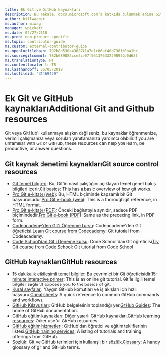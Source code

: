 ```yaml
---
title: Ek Git ve GitHub kaynakları
description: Bu makale, docs.microsoft.com’a katkıda bulunmak adına Git ve GitHub öğrenimi için önerilen kaynakları listeler.
author: billwagner
ms.author: wiwagn
manager: wpickett
ms.date: 02/27/2018
ms.prod: non-product-specific
ms.topic: contributor-guide
ms.custom: external-contributor-guide
ms.openlocfilehash: 792b8d530a4308741a7e1c86af40d738fb0ba1bc
ms.sourcegitcommit: 782b689882cce3ce07f5613763322989f2d0d63f
ms.translationtype: HT
ms.contentlocale: tr-TR
ms.lasthandoff: 06/05/2018
ms.locfileid: "34469429"
---
```

# <a name="additional-git-and-github-resources"></a><span data-ttu-id="5cfca-103">Ek Git ve GitHub kaynakları</span><span class="sxs-lookup"><span data-stu-id="5cfca-103">Additional Git and Github resources</span></span>

<span data-ttu-id="5cfca-104">Git veya GitHub'ı kullanmaya alışkın değilseniz, bu kaynaklar öğrenmenize, verimli çalışmanıza veya soruları yanıtlamanıza yardımcı olabilir.</span><span class="sxs-lookup"><span data-stu-id="5cfca-104">If you are unfamiliar with Git or GitHub, these resources can help you learn, be productive, or answer questions.</span></span>

## <a name="git-source-control-resources"></a><span data-ttu-id="5cfca-105">Git kaynak denetimi kaynakları</span><span class="sxs-lookup"><span data-stu-id="5cfca-105">Git source control resources</span></span>

- <span data-ttu-id="5cfca-106">[Git temel bilgileri](https://go.microsoft.com/fwlink/?linkid=853939): Bu, Git'in nasıl çalıştığını açıklayan temel genel bakış bilgileri içerir.</span><span class="sxs-lookup"><span data-stu-id="5cfca-106">[Git basics](https://go.microsoft.com/fwlink/?linkid=853939): This has a basic overview of how git works.</span></span>
- <span data-ttu-id="5cfca-107">[Pro Git e-kitabı (web)](https://go.microsoft.com/fwlink/?linkid=853940): Bu, HTML biçiminde kapsamlı bir Git başvurusudur.</span><span class="sxs-lookup"><span data-stu-id="5cfca-107">[Pro Git e-book (web)](https://go.microsoft.com/fwlink/?linkid=853940): This is a thorough git reference, in HTML format.</span></span>
- <span data-ttu-id="5cfca-108">[Pro Git e-kitabı (PDF)](https://progit2.s3.amazonaws.com/en/2016-03-22-f3531/progit-en.1084.pdf): Önceki bağlantıyla aynıdır, sadece PDF biçimindedir.</span><span class="sxs-lookup"><span data-stu-id="5cfca-108">[Pro Git e-book (PDF)](https://progit2.s3.amazonaws.com/en/2016-03-22-f3531/progit-en.1084.pdf): Same as the preceding link, in PDF form.</span></span>
- <span data-ttu-id="5cfca-109">[Codeacademy'den Git'i Öğrenme kursu](https://www.codecademy.com/learn/learn-git): Codeacademy'den Git öğreticisi.</span><span class="sxs-lookup"><span data-stu-id="5cfca-109">[Learn Git course from Codecademy](https://www.codecademy.com/learn/learn-git): Git tutorial from Codeacademy.</span></span>
- <span data-ttu-id="5cfca-110">[Code School'dan Git'i Deneme kursu](https://www.codeschool.com/courses/try-git): Code School'dan Git öğreticisi</span><span class="sxs-lookup"><span data-stu-id="5cfca-110">[Try Git course from Code School](https://www.codeschool.com/courses/try-git): Git tutorial from Code School</span></span>

## <a name="github-resources"></a><span data-ttu-id="5cfca-111">GitHub kaynakları</span><span class="sxs-lookup"><span data-stu-id="5cfca-111">GitHub resources</span></span>

- <span data-ttu-id="5cfca-112">[15 dakikalık etkileşimli temel bilgiler](https://try.github.io/): Bu çevrimiçi bir Git öğreticisidir.</span><span class="sxs-lookup"><span data-stu-id="5cfca-112">[15-minute interactive primer](https://try.github.io/): This is an online git tutorial.</span></span> <span data-ttu-id="5cfca-113">Git'le ilgili temel bilgiler sağlar.</span><span class="sxs-lookup"><span data-stu-id="5cfca-113">It exposes you to the basics of git.</span></span>
- <span data-ttu-id="5cfca-114">[Kural sayfaları](https://go.microsoft.com/fwlink/?linkid=853941): Yaygın GitHub komutları ve iş akışları için hızlı başvuru.</span><span class="sxs-lookup"><span data-stu-id="5cfca-114">[Cheat sheets](https://go.microsoft.com/fwlink/?linkid=853941): A quick reference to common GitHub commands and workflows.</span></span>
- <span data-ttu-id="5cfca-115">[GitHub Kılavuzları](https://guides.github.com/): GitHub belgelerinin toplandığı yer.</span><span class="sxs-lookup"><span data-stu-id="5cfca-115">[GitHub Guides](https://guides.github.com/): The home of GitHub documentation.</span></span>
- <span data-ttu-id="5cfca-116">[GitHub eğitim kaynakları](https://help.github.com/articles/git-and-github-learning-resources/): Diğer yararlı GitHub kaynakları.</span><span class="sxs-lookup"><span data-stu-id="5cfca-116">[GitHub learning resources](https://help.github.com/articles/git-and-github-learning-resources/): Other useful GitHub resources.</span></span>
- <span data-ttu-id="5cfca-117">[GitHub eğitim hizmetleri](https://services.github.com/training/): GitHub'dan öğretici ve eğitim tekliflerinin listesi.</span><span class="sxs-lookup"><span data-stu-id="5cfca-117">[GitHub training services](https://services.github.com/training/): A listing of tutorials and training offerings from GitHub.</span></span>
- <span data-ttu-id="5cfca-118">[Sözlük](https://help.github.com/articles/github-glossary): Git ve GitHub terimleri için kullanışlı bir sözlük.</span><span class="sxs-lookup"><span data-stu-id="5cfca-118">[Glossary](https://help.github.com/articles/github-glossary): A handy glossary of git and GitHub terms.</span></span>
